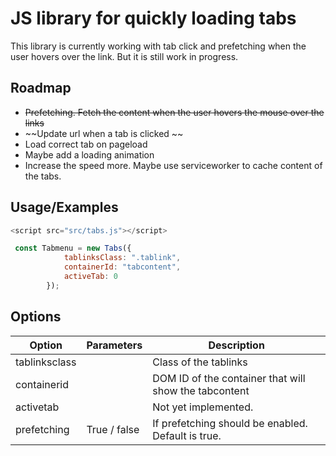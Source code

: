 
# JS library for quickly loading tabs
This library is currently working with tab click and prefetching when the user hovers over the link.
But it is still work in progress.


## Roadmap
- ~~Prefetching. Fetch the content when the user hovers the mouse over the links~~
- ~~Update url when a tab is clicked ~~
- Load correct tab on pageload
- Maybe add a loading animation
- Increase the speed more. Maybe use serviceworker to cache content of the tabs.


## Usage/Examples

```javascript
<script src="src/tabs.js"></script>

 const Tabmenu = new Tabs({
            tablinksClass: ".tablink",
            containerId: "tabcontent",
            activeTab: 0
        });
```

## Options

| Option        | Parameters   | Description                                           |
|---------------|--------------|-------------------------------------------------------|
| tablinksclass |              | Class of the tablinks                                 |
| containerid   |              | DOM ID of the container that will show the tabcontent |
| activetab     |              | Not yet implemented.                                  |
| prefetching   | True / false | If prefetching should be enabled. Default is true.    |

